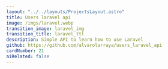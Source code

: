 ```yaml
---
layout: "../../layouts/ProjectsLayout.astro"
title: Users laravel api
image: /imgs/laravel.webp
transition_image: laravel_img
transition_title: laravel_ttl
description: Simple API to learn how to use Laravel
github: https://github.com/alvarolarraya/users_laravel_api
cardNumber: 21
aiRelated: false
---
```


